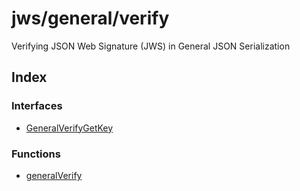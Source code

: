 # jws/general/verify

Verifying JSON Web Signature (JWS) in General JSON Serialization

## Index

### Interfaces

- [GeneralVerifyGetKey](interfaces/GeneralVerifyGetKey.md)

### Functions

- [generalVerify](functions/generalVerify.md)
